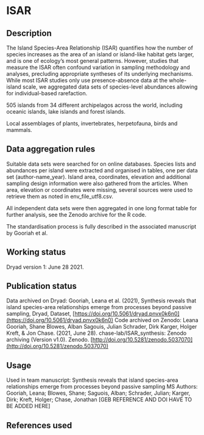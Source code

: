 # ISAR

## Description
<!---This is the Dryad repo abstract-->
The Island Species-Area Relationship (ISAR) quantifies how the number of species
increases as the area of an island or island-like habitat gets larger, and is
one of ecology’s most general patterns. However, studies that measure the ISAR
often confound variation in sampling methodology and analyses, precluding
appropriate syntheses of its underlying mechanisms. While most ISAR studies
only use presence-absence data at the whole-island scale, we aggregated data
sets of species-level abundances allowing for individual-based rarefaction.

505 islands from 34 different archipelagos across the world, including oceanic islands, lake islands and forest islands.

Local assemblages of plants, invertebrates, herpetofauna, birds and mammals.

## Data aggregation rules
<!---This is the Dryad repo abstract-->
Suitable data sets were searched for on online databases. Species lists and
abundances per island were extracted and organised in tables, one per data set
(author-name_year). Island area, coordinates, elevation and additional sampling
design information were also gathered from the articles. When area, elevation or
coordinates were missing, several sources were used to retrieve them as noted in
env_file_utf8.csv.

All independent data sets were then aggregated in one long format table for
further analysis, see the Zenodo archive for the R code.

The standardisation process is fully described in the associated manuscript by
Gooriah et al.  


## Working status
Dryad version 1: June 28 2021.

## Publication status
Data archived on Dryad: Gooriah, Leana et al. (2021), Synthesis reveals that island species-area relationships emerge from processes beyond passive sampling, Dryad, Dataset, [https://doi.org/10.5061/dryad.pnvx0k6n0](https://doi.org/10.5061/dryad.pnvx0k6n0)
Code archived on Zenodo: Leana Gooriah, Shane Blowes, Alban Sagouis, Julian Schrader, Dirk Karger, Holger Kreft, & Jon Chase. (2021, June 28). chase-lab/ISAR_synthesis: Zenodo archiving (Version v1.0). Zenodo. [http://doi.org/10.5281/zenodo.5037070](http://doi.org/10.5281/zenodo.5037070)


## Usage
Used in team manuscript: Synthesis reveals that island species-area relationships emerge from processes beyond passive sampling MS Authors: Gooriah, Leana; Blowes, Shane; Saguois, Alban; Schrader, Julian; Karger, Dirk; Kreft, Holger; Chase, Jonathan [GEB REFERENCE AND DOI HAVE TO BE ADDED HERE]

## References used
